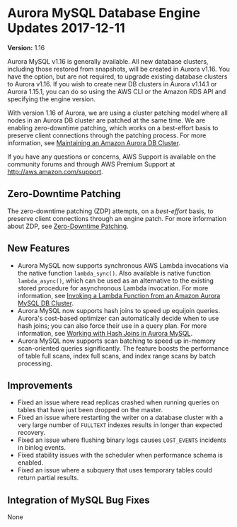 # Aurora MySQL Database Engine Updates 2017\-12\-11<a name="AuroraMySQL.Updates.20171211"></a>

**Version:** 1\.16

Aurora MySQL v1\.16 is generally available\. All new database clusters, including those restored from snapshots, will be created in Aurora v1\.16\. You have the option, but are not required, to upgrade existing database clusters to Aurora v1\.16\. If you wish to create new DB clusters in Aurora v1\.14\.1 or Aurora 1\.15\.1, you can do so using the AWS CLI or the Amazon RDS API and specifying the engine version\.

With version 1\.16 of Aurora, we are using a cluster patching model where all nodes in an Aurora DB cluster are patched at the same time\. We are enabling zero\-downtime patching, which works on a best\-effort basis to preserve client connections through the patching process\. For more information, see [Maintaining an Amazon Aurora DB Cluster](USER_UpgradeDBInstance.Maintenance.md)\.

If you have any questions or concerns, AWS Support is available on the community forums and through AWS Premium Support at [http://aws\.amazon\.com/support](http://aws.amazon.com/support)\.

## Zero\-Downtime Patching<a name="AuroraMySQL.Updates.20171211.ZDP"></a>

The zero\-downtime patching \(ZDP\) attempts, on a *best\-effort* basis, to preserve client connections through an engine patch\. For more information about ZDP, see [Zero\-Downtime Patching](AuroraMySQL.Updates.20170515.md#AuroraMySQL.Updates.20170515.ZDP)\.

## New Features<a name="AuroraMySQL.Updates.20171211.New"></a>
+ Aurora MySQL now supports synchronous AWS Lambda invocations via the native function `lambda_sync()`\. Also available is native function `lambda_async()`, which can be used as an alternative to the existing stored procedure for asynchronous Lambda invocation\. For more information, see [Invoking a Lambda Function from an Amazon Aurora MySQL DB Cluster](AuroraMySQL.Integrating.Lambda.md)\.
+ Aurora MySQL now supports hash joins to speed up equijoin queries\. Aurora's cost\-based optimizer can automatically decide when to use hash joins; you can also force their use in a query plan\. For more information, see [Working with Hash Joins in Aurora MySQL](AuroraMySQL.BestPractices.md#Aurora.BestPractices.HashJoin)\.
+ Aurora MySQL now supports scan batching to speed up in\-memory scan\-oriented queries significantly\. The feature boosts the performance of table full scans, index full scans, and index range scans by batch processing\.

## Improvements<a name="AuroraMySQL.Updates.20171211.Improvements"></a>
+ Fixed an issue where read replicas crashed when running queries on tables that have just been dropped on the master\. 
+ Fixed an issue where restarting the writer on a database cluster with a very large number of `FULLTEXT` indexes results in longer than expected recovery\.
+ Fixed an issue where flushing binary logs causes `LOST_EVENTS` incidents in binlog events\.
+ Fixed stability issues with the scheduler when performance schema is enabled\.
+ Fixed an issue where a subquery that uses temporary tables could return partial results\.

## Integration of MySQL Bug Fixes<a name="AuroraMySQL.Updates.20171211.BugFixes"></a>

None